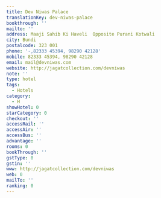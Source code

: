 ```yaml
---
title: Dev Niwas Palace
translationKey: dev-niwas-palace
bookthrough: ''
mailto: ''
address: Maaji Sahib Ki Haveli  Opposite Purani Kotwali
city: Bundi
postalcode: 323 001
phone: '-,82333 45394, 98290 42128'
mobile: 82333 45394, 98290 42128
email: mail@devniwas.com
website: http://jagatcollection.com/devniwas
note: ''
type: hotel
tags:
  - Hotels
category:
  - H
showHotel: 0
starCategory: 0
checkout: ''
accessRail: ''
accessAir: ''
accessBus: ''
advantage: ''
rooms: 0
bookThrough: ''
gstType: 0
gstin: ''
www: http://jagatcollection.com/devniwas
web: 0
mailTo: ''
ranking: 0
---
```







